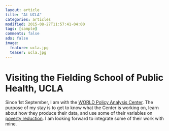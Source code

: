 ```yaml
---
layout: article
title: "At UCLA"
categories: articles
modified: 2015-08-27T11:57:41-04:00
tags: [sample]
comments: false
ads: false
image:
  feature: ucla.jpg
  teaser: ucla.jpg
---
```


# Visiting the Fielding School of Public Health, UCLA

Since 1st September, I am with the [WORLD Policy Analysis Center](http://worldpolicycenter.org/). The purpose of my stay is to get to know what the Center is working on, learn about how they produce their data, and use some of their variables on [poverty reduction](http://worldpolicycenter.org/topics/poverty/policies). I am looking forward to integrate some of their work with mine.
